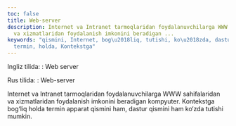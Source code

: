 ```yaml
---
toc: false
title: Web-server
description: Internet va Intranet tarmoqlaridan foydalanuvchilarga WWW sahifalaridan
  va xizmatlaridan foydalanish imkonini beradigan ...
keywords: "qismini, Internet, bog\u2018liq, tutishi, ko\u2018zda, dastur, apparat,
  termin, holda, Kontekstga"
---
```


Ingliz tilida:
:   Web server

Rus tilida:
:   Web-server

Internet va Intranet tarmoqlaridan foydalanuvchilarga WWW sahifalaridan va xizmatlaridan foydalanish imkonini beradigan kompyuter. Kontekstga bog‘liq holda termin apparat qismini ham, dastur qismini ham ko‘zda tutishi mumkin.